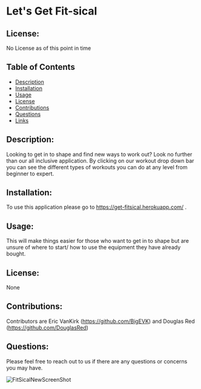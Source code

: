 
# Let's Get Fit-sical

## License:

No License as of this point in time

## Table of Contents

- [Description](#description)
- [Installation](#installation)
- [Usage](#usage)
- [License](#license)
- [Contributions](#contributions)
- [Questions](#questions)
- [Links](#links)

## Description:

Looking to get in to shape and find new ways to work out? Look no further than our all inclusive application. By clicking on our workout drop down bar you can see the different types of workouts you can do at any level from beginner to expert.

## Installation:

To use this application please go to https://get-fitsical.herokuapp.com/ .
## Usage:

This will make things easier for those who want to get in to shape but are unsure of where to start/ how to use  the equipment they have already bought. 

## License:

None

## Contributions:

Contributors are Eric VanKirk (https://github.com/BigEVK) and Douglas Red (https://github.com/DouglasRed)

## Questions:
Please feel free to reach out to us if there are any questions or concerns you may have. 

![FitSicalNewScreenShot](https://user-images.githubusercontent.com/101831653/199608769-a5d2e791-d7ef-4151-97a5-bdebb3bdbbfc.png)

